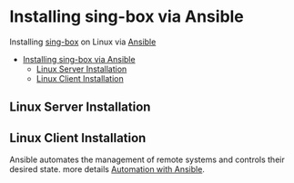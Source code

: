 # Installing sing-box via Ansible
Installing [sing-box](https://github.com/SagerNet/sing-box) on Linux via [Ansible](https://docs.ansible.com/ansible/latest/index.html)

- [Installing sing-box via Ansible](#installing-sing-box-via-ansible)
  - [Linux Server Installation](#linux-server-installation)
  - [Linux Client Installation](#linux-client-installation)

## Linux Server Installation

## Linux Client Installation

Ansible automates the management of remote systems and controls their desired state. more details [Automation with Ansible](https://github.com/mehradi-github/ref-ansible#automation-with-ansible).
